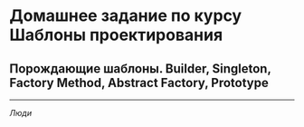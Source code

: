 # Домашнее задание по курсу Шаблоны проектирования
## Порождающие шаблоны. Builder, Singleton, Factory Method, Abstract Factory, Prototype
***
*Люди*
